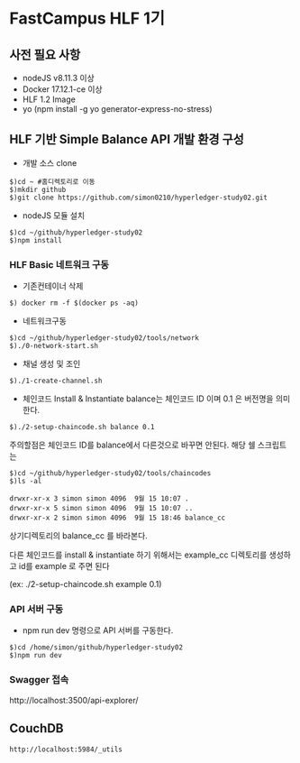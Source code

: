 # FastCampus HLF 1기 
## 사전 필요 사항 ##
* nodeJS v8.11.3 이상
* Docker 17.12.1-ce 이상
* HLF 1.2 Image
* yo (npm install -g yo generator-express-no-stress) 

## HLF 기반 Simple Balance API 개발 환경 구성
* 개발 소스 clone
```
$)cd ~ #홈디렉토리로 이동
$)mkdir github
$)git clone https://github.com/simon0210/hyperledger-study02.git
```
* nodeJS 모듈 설치
```
$)cd ~/github/hyperledger-study02
$)npm install
```

### HLF Basic 네트워크 구동

* 기존컨테이너 삭제
```
$) docker rm -f $(docker ps -aq)
```

* 네트워크구동
```
$)cd ~/github/hyperledger-study02/tools/network
$)./0-network-start.sh
```

* 채널 생성 및 조인
```
$)./1-create-channel.sh
```
* 체인코드 Install & Instantiate balance는 체인코드 ID 이며 0.1 은 버전명을 의미한다.
```
$)./2-setup-chaincode.sh balance 0.1
```
주의할점은 체인코드 ID를 balance에서 다른것으로 바꾸면 안된다. 해당 쉘 스크립트는  

```
$)cd ~/github/hyperledger-study02/tools/chaincodes
$)ls -al

drwxr-xr-x 3 simon simon 4096  9월 15 10:07 .
drwxr-xr-x 5 simon simon 4096  9월 15 10:07 ..
drwxr-xr-x 2 simon simon 4096  9월 15 18:46 balance_cc
```
상기디렉토리의 balance_cc 를 바라본다. 

다른 체인코드를 install & instantiate 하기 위해서는 example_cc 디렉토리를 생성하고 id를 example 로 주면 된다

(ex: ./2-setup-chaincode.sh example 0.1)

### API 서버 구동
* npm run dev 명령으로 API 서버를 구동한다.
```
$)cd /home/simon/github/hyperledger-study02
$)npm run dev
```

### Swagger 접속
http://localhost:3500/api-explorer/

## CouchDB
```
http://localhost:5984/_utils
```
